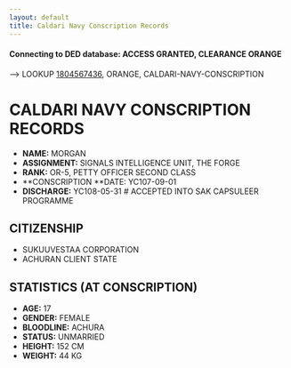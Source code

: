 ```yaml
---
layout: default
title: Caldari Navy Conscription Records
---
```


#### Connecting to DED database: ACCESS GRANTED, CLEARANCE ORANGE ####

\--> LOOKUP [1804567436](/), ORANGE, CALDARI-NAVY-CONSCRIPTION

# CALDARI NAVY CONSCRIPTION RECORDS #

 - **NAME:** MORGAN
 - **ASSIGNMENT:** SIGNALS INTELLIGENCE UNIT, THE FORGE
 - **RANK:** OR-5, PETTY OFFICER SECOND CLASS
 - **CONSCRIPTION **DATE: YC107-09-01
 - **DISCHARGE:** YC108-05-31 # ACCEPTED INTO SAK CAPSULEER PROGRAMME

## CITIZENSHIP ##

 - SUKUUVESTAA CORPORATION
 - ACHURAN CLIENT STATE

## STATISTICS (AT CONSCRIPTION) ##

 - **AGE:** 17
 - **GENDER:** FEMALE
 - **BLOODLINE:** ACHURA
 - **STATUS:** UNMARRIED
 - **HEIGHT:** 152 CM
 - **WEIGHT:** 44 KG
